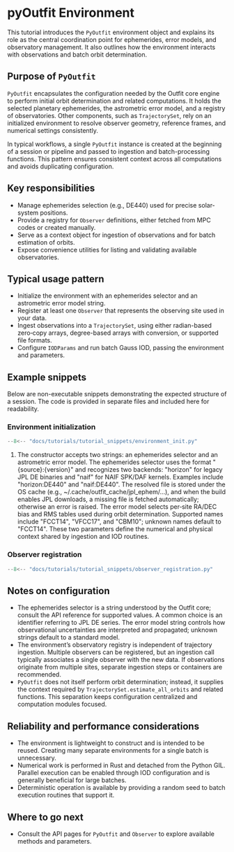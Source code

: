 # pyOutfit Environment

This tutorial introduces the `PyOutfit` environment object and explains its role as the central coordination point for ephemerides, error models, and observatory management. It also outlines how the environment interacts with observations and batch orbit determination.

## Purpose of `PyOutfit`

`PyOutfit` encapsulates the configuration needed by the Outfit core engine to perform initial orbit determination and related computations. It holds the selected planetary ephemerides, the astrometric error model, and a registry of observatories. Other components, such as `TrajectorySet`, rely on an initialized environment to resolve observer geometry, reference frames, and numerical settings consistently.

In typical workflows, a single `PyOutfit` instance is created at the beginning of a session or pipeline and passed to ingestion and batch-processing functions. This pattern ensures consistent context across all computations and avoids duplicating configuration.

## Key responsibilities

- Manage ephemerides selection (e.g., DE440) used for precise solar-system positions.
- Provide a registry for `Observer` definitions, either fetched from MPC codes or created manually.
- Serve as a context object for ingestion of observations and for batch estimation of orbits.
- Expose convenience utilities for listing and validating available observatories.

## Typical usage pattern

- Initialize the environment with an ephemerides selector and an astrometric error model string.
- Register at least one `Observer` that represents the observing site used in your data.
- Ingest observations into a `TrajectorySet`, using either radian-based zero‑copy arrays, degree-based arrays with conversion, or supported file formats.
- Configure `IODParams` and run batch Gauss IOD, passing the environment and parameters.

## Example snippets

Below are non-executable snippets demonstrating the expected structure of a session. The code is provided in separate files and included here for readability.

### Environment initialization

```py linenums="1" title="environment initialization"
--8<-- "docs/tutorials/tutorial_snippets/environment_init.py"
```

1. The constructor accepts two strings: an ephemerides selector and an astrometric error model. The ephemerides selector uses the format "{source}:{version}" and recognizes two backends: "horizon" for legacy JPL DE binaries and "naif" for NAIF SPK/DAF kernels. Examples include "horizon:DE440" and "naif:DE440". The resolved file is stored under the OS cache (e.g., ~/.cache/outfit_cache/jpl_ephem/…), and when the build enables JPL downloads, a missing file is fetched automatically; otherwise an error is raised. The error model selects per‑site RA/DEC bias and RMS tables used during orbit determination. Supported names include "FCCT14", "VFCC17", and "CBM10"; unknown names default to "FCCT14". These two parameters define the numerical and physical context shared by ingestion and IOD routines.

### Observer registration

```py linenums="1" title="environment initialization"
--8<-- "docs/tutorials/tutorial_snippets/observer_registration.py"
```

## Notes on configuration

- The ephemerides selector is a string understood by the Outfit core; consult the API reference for supported values. A common choice is an identifier referring to JPL DE series. The error model string controls how observational uncertainties are interpreted and propagated; unknown strings default to a standard model.
- The environment’s observatory registry is independent of trajectory ingestion. Multiple observers can be registered, but an ingestion call typically associates a single observer with the new data. If observations originate from multiple sites, separate ingestion steps or containers are recommended.
- `PyOutfit` does not itself perform orbit determination; instead, it supplies the context required by `TrajectorySet.estimate_all_orbits` and related functions. This separation keeps configuration centralized and computation modules focused.

## Reliability and performance considerations

- The environment is lightweight to construct and is intended to be reused. Creating many separate environments for a single batch is unnecessary.
- Numerical work is performed in Rust and detached from the Python GIL. Parallel execution can be enabled through IOD configuration and is generally beneficial for large batches.
- Deterministic operation is available by providing a random seed to batch execution routines that support it.

## Where to go next

- Consult the API pages for `PyOutfit` and `Observer` to explore available methods and parameters.
